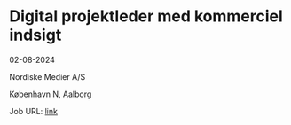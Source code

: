 # Digital projektleder med kommerciel indsigt
02-08-2024

Nordiske Medier A/S

København N, Aalborg

Job URL: [link](https://detnordjyskemediehus.dk/job-og-karriere/ledige-stillinger/job-detail/?vid=20240407-1&locationId=3911)


